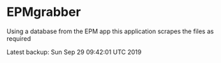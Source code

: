 # EPMgrabber
Using a database from the EPM app this application scrapes the files as required


Latest backup: Sun Sep 29 09:42:01 UTC 2019

